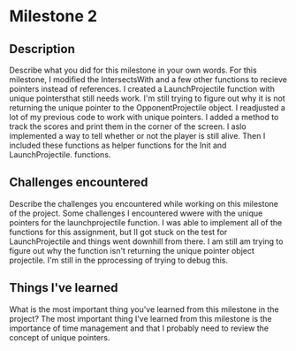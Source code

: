 # Milestone 2

## Description
Describe what you did for this milestone in your own words.
For this milestone, I modified the IntersectsWith and a few other functions to recieve pointers instead of references. I created a LaunchProjectile function with unique pointersthat still needs work. I'm still trying to figure out why it is not returning the unique pointer to the OpponentProjectile object. I readjusted a lot of my previous code to work with unique pointers. I added a method to track the scores and print them in the corner of the screen. I aslo implemented a way to tell whether or not the player is still alive. Then I included these functions as helper functions for the Init and LaunchProjectile. functions.

## Challenges encountered
Describe the challenges you encountered while working on this milestone of the project.
Some challenges I encountered wwere with the unique pointers for the launchprojectile function. I was able to implement all of the functions for this assignment, but II got stuck on the test for LaunchProjectile and things went downhill from there. I am still am trying to figure out why the function isn't returning the unique pointer object projectile. I'm still in the pprocessing of trying to debug this. 

## Things I've learned
What is the most important thing you've learned from this milestone in the project?
The most important thing I've learned from this milestone is the importance of time management and that I probably need to review the concept of unique pointers.
